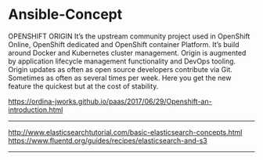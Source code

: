 # Ansible-Concept
OPENSHIFT ORIGIN
It’s the upstream community project used in OpenShift Online, OpenShift dedicated and OpenShift container Platform. It’s build around Docker and Kubernetes cluster management. Origin is augmented by application lifecycle management functionality and DevOps tooling. Origin updates as often as open source developers contribute via Git. Sometimes as often as several times per week. Here you get the new feature the quickest but at the cost of stability.


https://ordina-jworks.github.io/paas/2017/06/29/Openshift-an-introduction.html




-----

http://www.elasticsearchtutorial.com/basic-elasticsearch-concepts.html
https://www.fluentd.org/guides/recipes/elasticsearch-and-s3

---------
